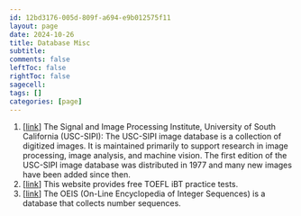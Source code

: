 ```yaml
---
id: 12bd3176-005d-809f-a694-e9b012575f11
layout: page
date: 2024-10-26
title: Database Misc
subtitle: 
comments: false
leftToc: false
rightToc: false
sagecell: 
tags: []
categories: [page]
---
```

1. [[link](https://sipi.usc.edu/database/)] The Signal and Image Processing Institute, University of South California (USC-SIPI): The USC-SIPI image database is a collection of digitized images. It is maintained primarily to support research in image processing, image analysis, and machine vision. The first edition of the USC-SIPI image database was distributed in 1977 and many new images have been added since then.
2. [[link](https://www.bestmytest.com/toefl/practice-test)] This website provides free TOEFL iBT practice tests.
3. [[link](https://oeis.org/)] The OEIS (On-Line Encyclopedia of Integer Sequences) is a database that collects number sequences.
